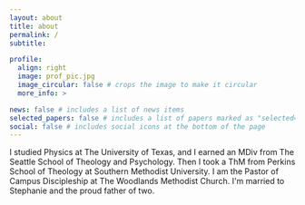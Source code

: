```yaml
---
layout: about
title: about
permalink: /
subtitle: 

profile:
  align: right
  image: prof_pic.jpg
  image_circular: false # crops the image to make it circular
  more_info: >

news: false # includes a list of news items
selected_papers: false # includes a list of papers marked as "selected={true}"
social: false # includes social icons at the bottom of the page
---
```


I studied Physics at The University of Texas, and I earned an MDiv from The Seattle School of Theology and Psychology. Then I took a ThM from Perkins School of Theology at Southern Methodist University. I am the Pastor of Campus Discipleship at The Woodlands Methodist Church. I'm married to Stephanie and the proud father of two.
